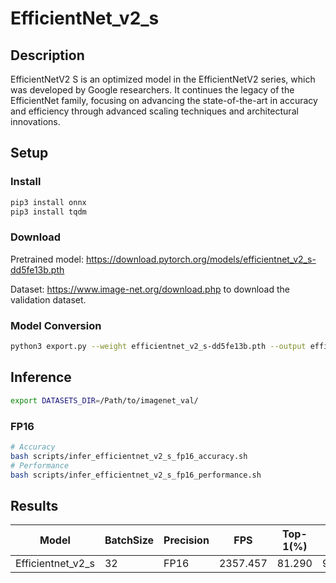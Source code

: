# EfficientNet_v2_s

## Description

EfficientNetV2 S is an optimized model in the EfficientNetV2 series, which was developed by Google researchers. It continues the legacy of the EfficientNet family, focusing on advancing the state-of-the-art in accuracy and efficiency through advanced scaling techniques and architectural innovations.

## Setup

### Install

```bash
pip3 install onnx
pip3 install tqdm
```

### Download

Pretrained model: <https://download.pytorch.org/models/efficientnet_v2_s-dd5fe13b.pth>

Dataset: <https://www.image-net.org/download.php> to download the validation dataset.

### Model Conversion

```bash
python3 export.py --weight efficientnet_v2_s-dd5fe13b.pth --output efficientnet_v2_s.onnx
```

## Inference

```bash
export DATASETS_DIR=/Path/to/imagenet_val/
```

### FP16

```bash
# Accuracy
bash scripts/infer_efficientnet_v2_s_fp16_accuracy.sh
# Performance
bash scripts/infer_efficientnet_v2_s_fp16_performance.sh
```

## Results

| Model             | BatchSize | Precision | FPS      | Top-1(%) | Top-5(%) |
| ----------------- | --------- | --------- | -------- | -------- | -------- |
| Efficientnet_v2_s | 32        | FP16      | 2357.457 | 81.290   | 95.242   |
